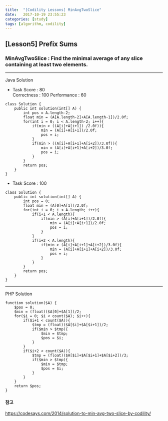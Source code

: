 ```yaml
---
title:  "[Codility Lessons] MinAvgTwoSlice"
date:   2017-10-19 23:55:23
categories: [study]
tags: [algorithm, codility]
---
```

## [Lesson5] Prefix Sums  
###  MinAvgTwoSlice : Find the minimal average of any slice containing at least two elements.  
---
Java Solution
- Task Score : 80  
Correctness : 100 	Performance : 60  
```
class Solution {
    public int solution(int[] A) {
        int pos = A.length-2;
        float min = (A[A.length-2]+A[A.length-1])/2.0f;
        for(int i = 0; i < A.length-2; i++){
            if(min > ((A[i]+A[i+1]) /2.0f)){
                min = (A[i]+A[i+1])/2.0f;
                pos = i;
            }
            if(min > ((A[i]+A[i+1]+A[i+2])/3.0f)){
                min = (A[i]+A[i+1]+A[i+2])/3.0f;
                pos = i;
            }
        }
        return pos;
    }
}
```
- Task Score : 100  
```
class Solution {
    public int solution(int[] A) {
        int pos = 0;
        float min = (A[0]+A[1])/2.0f;
        for(int i = 0; i < A.length; i++){
            if(i+1 < A.length){
                if(min > (A[i]+A[i+1])/2.0f){
                    min = (A[i]+A[i+1])/2.0f;
                    pos = i;
                }
            }
            if(i+2 < A.length){
                if(min > (A[i]+A[i+1]+A[i+2])/3.0f){
                    min = (A[i]+A[i+1]+A[i+2])/3.0f;
                    pos = i;
                }
            }
        }
        return pos;
    }
}
```
---
PHP Solution
```
function solution($A) {
    $pos = 0;
    $min = (float)($A[0]+$A[1])/2;
    for($i = 0; $i < count($A); $i++){
        if($i+1 < count($A)){
            $tmp = (float)($A[$i]+$A[$i+1])/2;
            if($min > $tmp){
                $min = $tmp;  
                $pos = $i;
            }
        }
        if($i+2 < count($A)){
            $tmp = (float)($A[$i]+$A[$i+1]+$A[$i+2])/3;
            if($min > $tmp){
                $min = $tmp;
                $pos = $i;
            }
        }
    }
    return $pos;
}
```

#### 참고  
https://codesays.com/2014/solution-to-min-avg-two-slice-by-codility/
